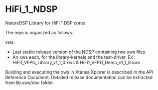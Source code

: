 # HiFi_1_NDSP
NatureDSP Library for HiFi 1 DSP cores

The repo is organized as follows.

xws:
  - Last stable release version of the NDSP containing two xws files.
  - An xws each, for the library-kernels and the test-driver.
    Ex : HiFi1_VFPU_Library_v1_1_0.xws & HiFi1_VFPU_Demo_v1_1_0.xws

Building and executing the xws in Xtensa Xplorer is described in the API Reference Document. 
Detailed release documentation can be extracted from lib.xws/doc folder.
